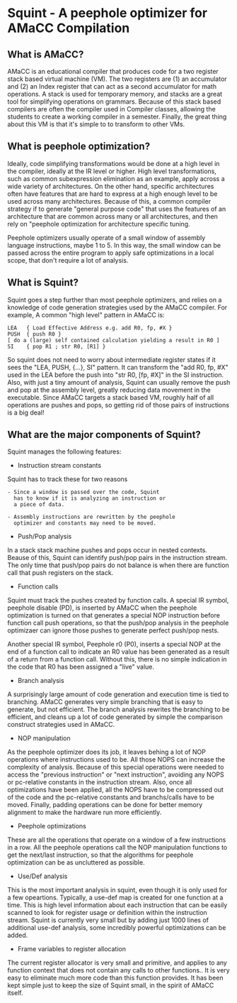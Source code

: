 # Squint - A peephole optimizer for AMaCC Compilation

## What is AMaCC?

AMaCC is an educational compiler that produces code for a 
two register stack based virtual machine (VM).  The two
registers are (1) an accumulator and (2) an Index register
that can act as a second accumulator for math operations.
A stack is used for temporary memory, and stacks are
a great tool for simplifying operations on grammars.
Because of this stack based compilers are often the
compiler used in Compiler classes, allowing the students
to create a working compiler in a semester.  Finally,
the great thing about this VM is that it's simple to
to transform to other VMs.


## What is peephole optimization?
Ideally, code simplifying transformations would be done at a high level
in the compiler, ideally at the IR level or higher. High level transformations,
such as common subexpression elimination as an example, apply across a wide
variety of architectures.  On the other hand, specific architectures
often have features that are hard to express at a high enough level to be
used across many architectures.  Because of this, a common compiler strategy
if to generate "general purpose code" that uses the features of an architecture
that are common across many or all architectures, and then rely on
"peephole optimization for architecture specific tuning.

Peephole optimizers usually operate of a small window of assembly language
instructions, maybe 1 to 5.  In this way, the small window can be passed
across the entire program to apply safe optimizations in a local scope,
that don't require a lot of analysis.

## What is Squint?

Squint goes a step further than most peephole optimizers, and relies on
a knowledge of code generation strategies used by the AMaCC compiler.
For example, A common "high level" pattern in AMaCC is:
```
LEA   { Load Effective Address e.g. add R0, fp, #X }
PUSH  { push R0 }
[ do a (large) self contained calculation yielding a result in R0 ]
SI    { pop R1 ; str R0, [R1] }
```
So squint does not need to worry about intermediate register states if it
sees the "LEA, PUSH, {...}, SI" pattern.  It can transform the
"add R0, fp, #X" used in the LEA before the push into "str R0, [fp, #X]"
in the SI instruction. Also, with just a tiny amount of analysis, Squint 
can usually remove the push and pop at the assembly level, greatly
reducing data movement in the executable. Since AMaCC targets a stack
based VM, roughly half of all operations are pushes and pops, so getting
rid of those pairs of instructions is a big deal!

## What are the major components of Squint?

Squint manages the following features:

* Instruction stream constants

Squint has to track these for two reasons

    - Since a window is passed over the code, Squint
      has to know if it is analyzing an instruction or
      a piece of data.

    - Assembly instructions are rewritten by the peephole
      optimizer and constants may need to be moved.

* Push/Pop analysis

In a stack stack machine pushes and pops occur in nested
contexts.  Beause of this, Squint can identify push/pop
pairs in the instruction stream.  The only time that
push/pop pairs do not balance is when there are function
call that push registers on the stack.

* Function calls

Squint must track the pushes created by function calls.
A special IR symbol, peephole disable (PD), is inserted by
AMaCC when the peephole optimization is turned on that
generates a special NOP instruction before function call
push operations, so that the push/pop analysis in the
peephole optimizaer can ignore those pushes to generate
perfect push/pop nests.

Another special IR symbol, Peephole r0 (P0), inserts
a special NOP at the end of a function call to indicate
an R0 value has been generated as a result of a return
from a function call.  Without this, there is no simple
indication in the code that R0 has been assigned a
"live" value.

* Branch analysis

A surprisingly large amount of code generation and execution time
is tied to branching.  AMaCC generates very simple branching
that is easy to generate, but not efficient.  The branch analysis
rewrites the branching to be efficient, and cleans up a lot of code
generated by simple the comparison construct strategies used in AMaCC.

* NOP manipulation

As the peephole optimizer does its job, it leaves behing a lot of NOP
operations where instructions used to be.  All those NOPS can increase
the complexity of analysis.  Because of this special operations
were needed to access the "previous instruction" or "next instruction",
avoiding any NOPS or pc-relative constants in the instruction stream.
Also, once all optimizations have been applied, all the NOPS have to be
compressed out of the code and the pc-relative constants and branchs/calls
have to be moved.  Finally, padding operations can be done for better
memory alignment to make the hardware run more efficiently.

* Peephole optimizations

These are all the operations that operate on a window of a few instructions
in a row.  All the peephole operations call the NOP manipulation functions
to get the next/last instruction, so that the algorithms for peephole
optimization can be as uncluttered as possible.

* Use/Def analysis

This is the most important analysis in squint, even though it is only
used for a few opeartions.  Typically, a use-def map is created for
one function at a time.  This is high level information about each
instruction that can be easily scanned to look for register usage or
definition within the instruction stream.  Squint is currently very small
but by adding just 1000 lines of additional use-def analysis, some
incredibly powerful optimizations can be added.

* Frame variables to register allocation

The current register allocator is very small and primitive, and applies
to any function context that does not contain any calls to other functions..
It is very easy to eliminate much more code than this function provides.
It has been kept simple just to keep the size of Squint small, in the
spirit of AMaCC itself.

